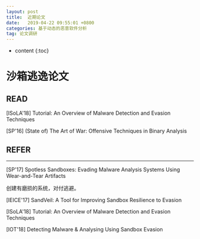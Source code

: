 ```yaml
---
layout: post
title:  近期论文
date:   2019-04-22 09:55:01 +0800
categories: 基于动态的恶意软件分析
tag: 论文调研
---
```

* content
{:toc}


# 沙箱逃逸论文

## READ

[ISoLA'18] Tutorial: An Overview of Malware Detection and Evasion Techniques

[SP'16] (State of) The Art of War: Offensive Techniques in Binary Analysis

## REFER

---

[SP'17] Spotless Sandboxes: Evading Malware Analysis Systems Using Wear-and-Tear Artifacts

创建有磨损的系统，对付逃避。

[IEICE'17] SandVeil: A Tool for Improving Sandbox Resilience to Evasion

[ISoLA'18] Tutorial: An Overview of Malware Detection and Evasion Techniques

[IOT'18] Detecting Malware & Analysing Using Sandbox Evasion